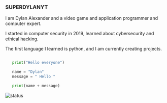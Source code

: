 ### SUPERDYLANYT

I am Dylan Alexander and a video game and application programmer and computer expert.

I started in computer security in 2019, learned about cybersecurity and ethical hacking.
 
The first language I learned is python, and I am currently creating projects.

```python

   print("Hello everyone")

   name = "Dylan"
   message = " Hello "

   print(name + message)

```

![status](https://github-readme-stats.vercel.app/api?username=dylan14567)
